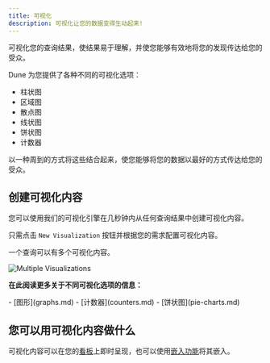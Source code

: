```yaml
---
title: 可视化
description: 可视化让您的数据变得生动起来!
---
```


可视化您的查询结果，使结果易于理解，并使您能够有效地将您的发现传达给您的受众。

Dune 为您提供了各种不同的可视化选项：

* 柱状图
* 区域图
* 散点图
* 线状图
* 饼状图
* 计数器

以一种周到的方式将这些结合起来，使您能够将您的数据以最好的方式传达给您的受众。

## 创建可视化内容

您可以使用我们的可视化引擎在几秒钟内从任何查询结果中创建可视化内容。

只需点击 `New Visualization` 按钮并根据您的需求配置可视化内容。

一个查询可以有多个可视化内容。

![Multiple Visualizations](images/multiple-visualizations.gif)

**在此阅读更多关于不同可视化选项的信息：**

<div class="cards grid" markdown>
- [图形](graphs.md)
- [计数器](counters.md)
- [饼状图](pie-charts.md)
</div>

## 您可以用可视化内容做什么

可视化内容可以在您的[看板](../dashboards.md)上即时呈现，也可以使用[嵌入功能](../sharing/embeds/index.md)将其嵌入。

